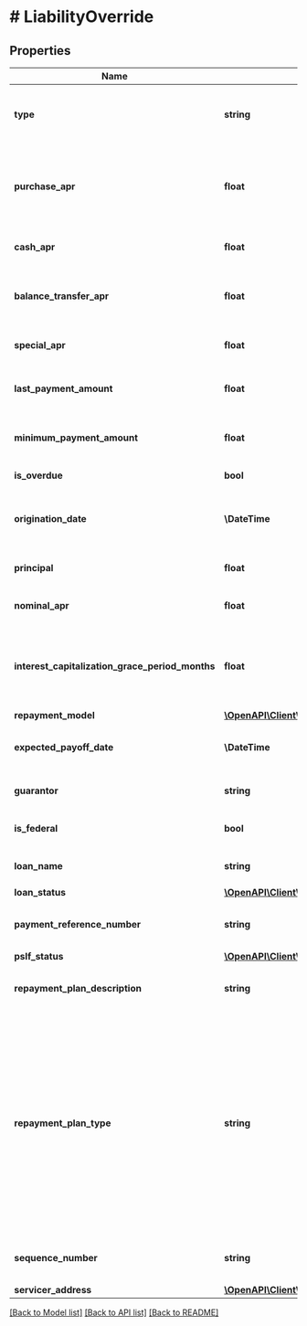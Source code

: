 # # LiabilityOverride

## Properties

Name | Type | Description | Notes
------------ | ------------- | ------------- | -------------
**type** | **string** | The type of the liability object, either &#x60;credit&#x60; or &#x60;student&#x60;. Mortgages are not currently supported in the custom Sandbox. |
**purchase_apr** | **float** | The purchase APR percentage value. For simplicity, this is the only interest rate used to calculate interest charges. Can only be set if &#x60;type&#x60; is &#x60;credit&#x60;. |
**cash_apr** | **float** | The cash APR percentage value. Can only be set if &#x60;type&#x60; is &#x60;credit&#x60;. |
**balance_transfer_apr** | **float** | The balance transfer APR percentage value. Can only be set if &#x60;type&#x60; is &#x60;credit&#x60;. Can only be set if &#x60;type&#x60; is &#x60;credit&#x60;. |
**special_apr** | **float** | The special APR percentage value. Can only be set if &#x60;type&#x60; is &#x60;credit&#x60;. |
**last_payment_amount** | **float** | Override the &#x60;last_payment_amount&#x60; field. Can only be set if &#x60;type&#x60; is &#x60;credit&#x60;. |
**minimum_payment_amount** | **float** | Override the &#x60;minimum_payment_amount&#x60; field. Can only be set if &#x60;type&#x60; is &#x60;credit&#x60; or &#x60;student&#x60;. |
**is_overdue** | **bool** | Override the &#x60;is_overdue&#x60; field |
**origination_date** | **\DateTime** | The date on which the loan was initially lent, in [ISO 8601](https://wikipedia.org/wiki/ISO_8601) (YYYY-MM-DD) format. Can only be set if &#x60;type&#x60; is &#x60;student&#x60;. |
**principal** | **float** | The original loan principal. Can only be set if &#x60;type&#x60; is &#x60;student&#x60;. |
**nominal_apr** | **float** | The interest rate on the loan as a percentage. Can only be set if &#x60;type&#x60; is &#x60;student&#x60;. |
**interest_capitalization_grace_period_months** | **float** | If set, interest capitalization begins at the given number of months after loan origination. By default interest is never capitalized. Can only be set if &#x60;type&#x60; is &#x60;student&#x60;. |
**repayment_model** | [**\OpenAPI\Client\Model\StudentLoanRepaymentModel**](StudentLoanRepaymentModel.md) |  |
**expected_payoff_date** | **\DateTime** | Override the &#x60;expected_payoff_date&#x60; field. Can only be set if &#x60;type&#x60; is &#x60;student&#x60;. |
**guarantor** | **string** | Override the &#x60;guarantor&#x60; field. Can only be set if &#x60;type&#x60; is &#x60;student&#x60;. |
**is_federal** | **bool** | Override the &#x60;is_federal&#x60; field. Can only be set if &#x60;type&#x60; is &#x60;student&#x60;. |
**loan_name** | **string** | Override the &#x60;loan_name&#x60; field. Can only be set if &#x60;type&#x60; is &#x60;student&#x60;. |
**loan_status** | [**\OpenAPI\Client\Model\StudentLoanStatus**](StudentLoanStatus.md) |  |
**payment_reference_number** | **string** | Override the &#x60;payment_reference_number&#x60; field. Can only be set if &#x60;type&#x60; is &#x60;student&#x60;. |
**pslf_status** | [**\OpenAPI\Client\Model\PSLFStatus**](PSLFStatus.md) |  |
**repayment_plan_description** | **string** | Override the &#x60;repayment_plan.description&#x60; field. Can only be set if &#x60;type&#x60; is &#x60;student&#x60;. |
**repayment_plan_type** | **string** | Override the &#x60;repayment_plan.type&#x60; field. Can only be set if &#x60;type&#x60; is &#x60;student&#x60;. Possible values are: &#x60;\&quot;extended graduated\&quot;&#x60;, &#x60;\&quot;extended standard\&quot;&#x60;, &#x60;\&quot;graduated\&quot;&#x60;, &#x60;\&quot;income-contingent repayment\&quot;&#x60;, &#x60;\&quot;income-based repayment\&quot;&#x60;, &#x60;\&quot;interest only\&quot;&#x60;, &#x60;\&quot;other\&quot;&#x60;, &#x60;\&quot;pay as you earn\&quot;&#x60;, &#x60;\&quot;revised pay as you earn\&quot;&#x60;, or &#x60;\&quot;standard\&quot;&#x60;. |
**sequence_number** | **string** | Override the &#x60;sequence_number&#x60; field. Can only be set if &#x60;type&#x60; is &#x60;student&#x60;. |
**servicer_address** | [**\OpenAPI\Client\Model\Address**](Address.md) |  |

[[Back to Model list]](../../README.md#models) [[Back to API list]](../../README.md#endpoints) [[Back to README]](../../README.md)

